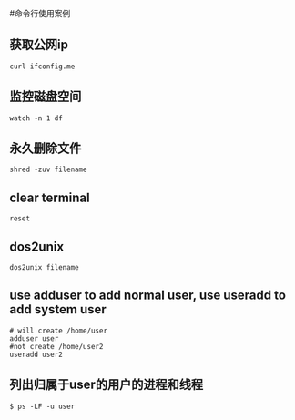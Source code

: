 #命令行使用案例
## 获取公网ip
```
curl ifconfig.me
```

## 监控磁盘空间
```
watch -n 1 df
```

## 永久删除文件

```
shred -zuv filename
```

## clear terminal
```
reset
```

## dos2unix
```
dos2unix filename
```
## use adduser to add normal user, use useradd to add system user
```
# will create /home/user
adduser user
#not create /home/user2
useradd user2
```
## 列出归属于user的用户的进程和线程

```
$ ps -LF -u user
```

